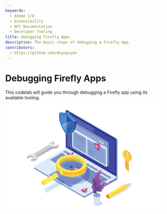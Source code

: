 ```yaml
---
keywords:
  - Adobe I/O
  - Extensibility
  - API Documentation
  - Developer Tooling
title: Debugging Firefly Apps
description: The basic steps of debugging a Firefly App.
contributors: 
  - https://github.com/duynguyen 
---
```


# Debugging Firefly Apps

This codelab will guide you through debugging a Firefly app using its available tooling.

![front-banner](https://github.com/AdobeDocs/adobeio-codelabs-debugging/blob/master/lessons/assets/front-banner.png?raw=true)